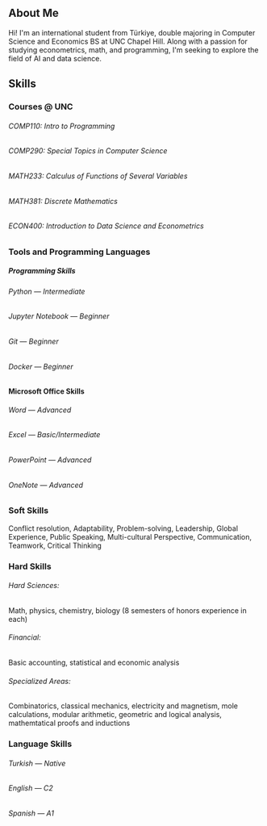 ## About Me
Hi! I'm an international student from Türkiye, double majoring in Computer Science and Economics BS at UNC Chapel Hill. Along with a passion for studying econometrics, math, and programming, I'm seeking to explore the field of AI and data science. 

## Skills
### Courses @ UNC
###### COMP110: Intro to Programming
###### COMP290: Special Topics in Computer Science
###### MATH233: Calculus of Functions of Several Variables
###### MATH381: Discrete Mathematics
###### ECON400: Introduction to Data Science and Econometrics


### Tools and Programming Languages
##### Programming Skills
###### Python — Intermediate
###### Jupyter Notebook — Beginner
###### Git — Beginner
###### Docker — Beginner

#### Microsoft Office Skills
###### Word — Advanced
###### Excel — Basic/Intermediate 
###### PowerPoint — Advanced
###### OneNote — Advanced


### Soft Skills
Conflict resolution, Adaptability, Problem-solving, Leadership, Global Experience, Public Speaking, Multi-cultural Perspective, Communication, Teamwork, Critical Thinking

### Hard Skills
###### Hard Sciences:
Math, physics, chemistry, biology (8 semesters of honors experience in each)
###### Financial:
Basic accounting, statistical and economic analysis
###### Specialized Areas:
Combinatorics, classical mechanics, electricity and magnetism, mole calculations, modular arithmetic, geometric and logical analysis, mathemtatical proofs and inductions

### Language Skills
###### Turkish — Native
###### English — C2
###### Spanish — A1
